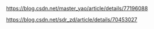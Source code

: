 https://blog.csdn.net/master_yao/article/details/77196088 

https://blog.csdn.net/sdr_zd/article/details/70453027
